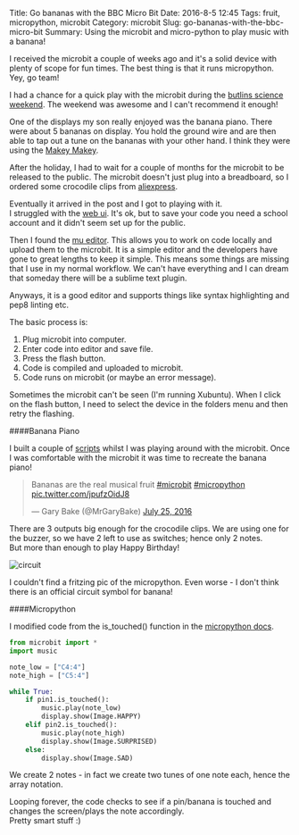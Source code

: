 Title: Go bananas with the BBC Micro Bit
Date: 2016-8-5 12:45
Tags: fruit, micropython, microbit
Category: microbit
Slug: go-bananas-with-the-bbc-micro-bit
Summary: Using the microbit and micro-python to play music with a banana!

I received the microbit a couple of weeks ago and it's a solid device with plenty of scope for fun times.
The best thing is that it runs micropython. Yey, go team!

I had a chance for a quick play with the microbit during the [butlins science weekend](https://www.butlins.com/where-to-stay-dine-and-play/where-to-play/astonishing-science-weekend/).
The weekend was awesome and I can't recommend it enough!

One of the displays my son really enjoyed was the banana piano. There were about 5 bananas on display. You hold the ground wire and are then able to tap out a tune on the bananas with your other hand.
I think they were using the [Makey Makey](http://makeymakey.com).

After the holiday, I had to wait for a couple of months for the microbit to be released to the public. The microbit doesn't just plug into a breadboard, so I ordered some crocodile clips from [aliexpress](http://s.click.aliexpress.com/e/JamUbynmy).  

Eventually it arrived in the post and I got to playing with it.  
I struggled with the [web ui](https://www.microbit.co.uk/create-code). It's ok, but to save your code you need a school account and it didn't seem set up for the public.

Then I found the [mu editor](http://codewith.mu/). This allows you to work on code locally and upload them to the microbit.
It is a simple editor and the developers have gone to great lengths to keep it simple. This means some things are missing that I use in my normal workflow.
We can't have everything and I can dream that someday there will be a sublime text plugin.

Anyways, it is a good editor and supports things like syntax highlighting and pep8 linting etc.

The basic process is:

1. Plug microbit into computer.  
2. Enter code into editor and save file.  
3. Press the flash button.  
4. Code is compiled and uploaded to microbit.  
5. Code runs on microbit (or maybe an error message).  

Sometimes the microbit can't be seen (I'm running Xubuntu). When I click on the flash button, I need to select the device in the folders menu and then retry the flashing.

####Banana Piano

I built a couple of [scripts](https://github.com/garybake/microbake) whilst I was playing around with the microbit. Once I was comfortable with the microbit it was time to recreate the banana piano!

<blockquote class="twitter-video" data-lang="en"><p lang="en" dir="ltr">Bananas are the real musical fruit <a href="https://twitter.com/hashtag/microbit?src=hash">#microbit</a> <a href="https://twitter.com/hashtag/micropython?src=hash">#micropython</a> <a href="https://t.co/jpufzOidJ8">pic.twitter.com/jpufzOidJ8</a></p>&mdash; Gary Bake (@MrGaryBake) <a href="https://twitter.com/MrGaryBake/status/757539736886050816">July 25, 2016</a></blockquote>
<script async src="//platform.twitter.com/widgets.js" charset="utf-8"></script>

There are 3 outputs big enough for the crocodile clips. We are using one for the buzzer, so we have 2 left to use as switches; hence only 2 notes.  
But more than enough to play Happy Birthday!

![circuit]({static}/images/microbit/bananapiano_schem.png)

I couldn't find a fritzing pic of the micropython. Even worse - I don't think there is an official circuit symbol for banana!

####Micropython

I modified code from the is_touched() function in the [micropython docs](https://microbit-micropython.readthedocs.io/en/latest/).

```python
from microbit import *
import music

note_low = ["C4:4"]
note_high = ["C5:4"]

while True:
    if pin1.is_touched():
        music.play(note_low)
        display.show(Image.HAPPY)
    elif pin2.is_touched():
        music.play(note_high)
        display.show(Image.SURPRISED)
    else:
        display.show(Image.SAD)
```

We create 2 notes - in fact we create two tunes of one note each, hence the array notation.

Looping forever, the code checks to see if a pin/banana is touched and changes the screen/plays the note accordingly.  
Pretty smart stuff :)
